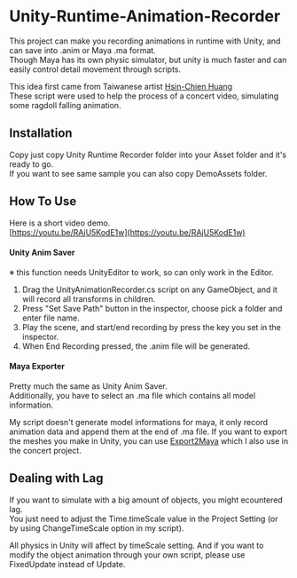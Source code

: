# Unity-Runtime-Animation-Recorder
  
  This project can make you recording animations in runtime with Unity, and can save into .anim or Maya .ma format.  
  Though Maya has its own physic simulator, but unity is much faster and can easily control detail movement through scripts.  
    
  This idea first came from Taiwanese artist [Hsin-Chien Huang](http://www.storynest.com/)  
  These script were used to help the process of a concert video, simulating some ragdoll falling animation.
    
    
## Installation
  
  Copy just copy Unity Runtime Recorder folder into your Asset folder and it's ready to go.  
  If you want to see same sample you can also copy DemoAssets folder.
  
  
## How To Use

  Here is a short video demo.  
  [https://youtu.be/RAjU5KodE1w](https://youtu.be/RAjU5KodE1w)

#### Unity Anim Saver
※ this function needs UnityEditor to work, so can only work in the Editor.

  1. Drag the UnityAnimationRecorder.cs script on any GameObject, and it will record all transforms in children.  
  2. Press "Set Save Path" button in the inspector, choose pick a folder and enter file name.
  3. Play the scene, and start/end recording by press the key you set in the inspector.
  4. When End Recording pressed, the .anim file will be generated.
  
#### Maya Exporter

  Pretty much the same as Unity Anim Saver.  
  Additionally, you have to select an .ma file which contains all model information.  
  
  My script doesn't generate model informations for maya, it only record animation data and append them at the end of .ma file.
  If you want to export the meshes you make in Unity, you can use [Export2Maya](https://www.assetstore.unity3d.com/en/#!/content/17079) which I also use in the concert project.
  
## Dealing with Lag

  If you want to simulate with a big amount of objects, you might ecountered lag.  
  You just need to adjust the Time.timeScale value in the Project Setting (or by using ChangeTimeScale option in my script).  
    
  All physics in Unity will affect by timeScale setting.
  And if you want to modify the object animation through your own script, please use FixedUpdate instead of Update.  
  
